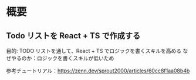 # 概要

## Todo リストを React + TS で作成する

目的: TODO リストを通して、React + TS でロジックを書くスキルを高める
なぜやるのか：ロジックを書くスキルが低いため

参考チュートリアル：https://zenn.dev/sprout2000/articles/60cc8f1aa08b4b
